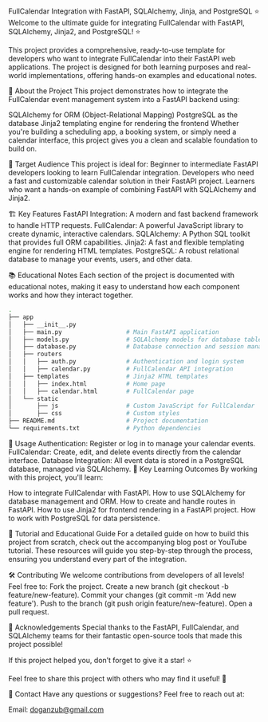 FullCalendar Integration with FastAPI, SQLAlchemy, Jinja, and PostgreSQL
⭐ Welcome to the ultimate guide for integrating FullCalendar with FastAPI, SQLAlchemy, Jinja2, and PostgreSQL! ⭐

This project provides a comprehensive, ready-to-use template for developers who want to integrate FullCalendar into their FastAPI web applications. The project is designed for both learning purposes and real-world implementations, offering hands-on examples and educational notes.

🚀 About the Project
This project demonstrates how to integrate the FullCalendar event management system into a FastAPI backend using:

SQLAlchemy for ORM (Object-Relational Mapping)
PostgreSQL as the database
Jinja2 templating engine for rendering the frontend
Whether you're building a scheduling app, a booking system, or simply need a calendar interface, this project gives you a clean and scalable foundation to build on.

🎯 Target Audience
This project is ideal for:
Beginner to intermediate FastAPI developers looking to learn FullCalendar integration.
Developers who need a fast and customizable calendar solution in their FastAPI project.
Learners who want a hands-on example of combining FastAPI with SQLAlchemy and Jinja2.

🏗️ Key Features
FastAPI Integration: A modern and fast backend framework to handle HTTP requests.
FullCalendar: A powerful JavaScript library to create dynamic, interactive calendars.
SQLAlchemy: A Python SQL toolkit that provides full ORM capabilities.
Jinja2: A fast and flexible templating engine for rendering HTML templates.
PostgreSQL: A robust relational database to manage your events, users, and other data.

📚 Educational Notes
Each section of the project is documented with educational notes, making it easy to understand how each component works and how they interact together.

```bash
.
├── app
│   ├── __init__.py
│   ├── main.py                  # Main FastAPI application
│   ├── models.py                # SQLAlchemy models for database tables
│   ├── database.py              # Database connection and session management
│   ├── routers
│   │   ├── auth.py              # Authentication and login system
│   │   ├── calendar.py          # FullCalendar API integration
│   ├── templates                # Jinja2 HTML templates
│   │   ├── index.html           # Home page
│   │   ├── calendar.html        # FullCalendar page
│   └── static
│       ├── js                   # Custom JavaScript for FullCalendar
│       ├── css                  # Custom styles
├── README.md                    # Project documentation
└── requirements.txt             # Python dependencies
```
📝 Usage
Authentication: Register or log in to manage your calendar events.
FullCalendar: Create, edit, and delete events directly from the calendar interface.
Database Integration: All event data is stored in a PostgreSQL database, managed via SQLAlchemy.
🌟 Key Learning Outcomes
By working with this project, you'll learn:

How to integrate FullCalendar with FastAPI.
How to use SQLAlchemy for database management and ORM.
How to create and handle routes in FastAPI.
How to use Jinja2 for frontend rendering in a FastAPI project.
How to work with PostgreSQL for data persistence.

📖 Tutorial and Educational Guide
For a detailed guide on how to build this project from scratch, check out the accompanying blog post or YouTube tutorial. These resources will guide you step-by-step through the process, ensuring you understand every part of the integration.

🛠️ Contributing
We welcome contributions from developers of all levels! Feel free to:
Fork the project.
Create a new branch (git checkout -b feature/new-feature).
Commit your changes (git commit -m 'Add new feature').
Push to the branch (git push origin feature/new-feature).
Open a pull request.

🎉 Acknowledgements
Special thanks to the FastAPI, FullCalendar, and SQLAlchemy teams for their fantastic open-source tools that made this project possible!

If this project helped you, don’t forget to give it a star! ⭐

Feel free to share this project with others who may find it useful! 🚀

📩 Contact
Have any questions or suggestions? Feel free to reach out at:

Email: doganzub@gmail.com
